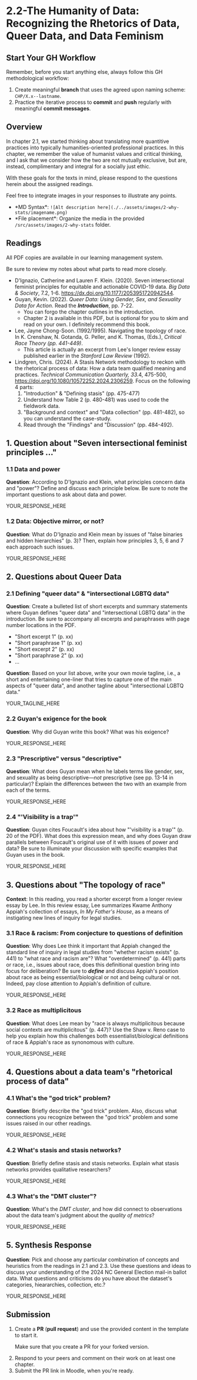 # 2.2-The Humanity of Data: Recognizing the Rhetorics of Data, Queer Data, and Data Feminism

<p style="display:none"></p>

## Start Your GH Workflow

Remember, before you start anything else, always follow this GH methodological workflow:

1. Create meaningful **branch** that uses the agreed upon naming scheme: `CHP/X.x--lastname`.
2. Practice the iterative process to **commit** and **push** regularly with meaningful **commit messages**.

## Overview

In chapter 2.1, we started thinking about translating more quantitive practices into typically humanities-oriented professional practices. In this chapter, we remember the value of humanist values and critical thinking, and I ask that we consider how the two are not mutually exclusive, but are, instead, complimentary and integral for a socially just ethic.

With these goals for the texts in mind, please respond to the questions herein about the assigned readings.

<div class="note">
  <p>Feel free to integrate images in your responses to illustrate any points.</p>
  <ul>
    <li>*MD Syntax*: <code>![Alt description here](./../assets/images/2-why-stats/imagename.png)</code>
    <li>*File placement*: Organize the media in the provided <code>/src/assets/images/2-why-stats</code> folder.
  </ul>
</div>

## Readings

All PDF copies are available in our learning management system.

<p class="tip">
  Be sure to review my notes about what parts to read more closely.
</p>

- D'Ignazio, Catherine and Lauren F. Klein. (2020). Seven intersectional feminist principles for equitable and actionable COVID-19 data. <em>Big Data &amp; Society</em>, 7.2, 1-6. https://dx.doi.org/10.1177/2053951720942544.
- Guyan, Kevin. (2022). <em>Queer Data: Using Gender, Sex, and Sexuality Data for Action</em>. Read the ***Introduction***, pp. 7-22.
    - You can forgo the chapter outlines in the introduction.
    - Chapter 2 is available in this PDF, but is optional for you to skim and read on your own. I definitely recommend this book.
- Lee, Jayne Chong-Soon. (1992/1995). Navigating the topology of race. In K. Crenshaw, N. Gotanda, G. Peller, and K. Thomas, (Eds.), *Critical Race Theory (pp. 441-449)*.
    - This article is actually an excerpt from Lee's longer review essay published earlier in the *Stanford Law Review* (1992).
- Lindgren, Chris. (2024). A Stasis Network methodology to reckon with the rhetorical process of data: How a data team qualified meaning and practices</a>. <em>Technical Communication Quarterly, 33.</em>4, 475-500, https://doi.org/10.1080/10572252.2024.2306259. Focus on the following 4 parts:
    1. "Introduction" & "Defining stasis" (pp. 475-477)
    2. Understand how Table 2 (p. 480-481) was used to code the fieldwork data.
    3. "Background and context" and "Data collection" (pp. 481-482), so you can understand the case-study.
    4. Read through the "Findings" and "Discussion" (pp. 484-492).

## 1. Question about "Seven intersectional feminist principles ..."

### 1.1 Data and power

**Question**: According to D'Ignazio and Klein, what principles concern data and "power"? Define and discuss each principle below. Be sure to note the important questions to ask about data and power.

YOUR_RESPONSE_HERE

### 1.2 Data: Objective mirror, or not?

**Question**: What do D'Ignazio and Klein mean by issues of "false binaries and hidden hierarchies" (p. 3)? Then, explain how principles 3, 5, 6 and 7 each approach such issues.

YOUR_RESPONSE_HERE

## 2. Questions about Queer Data

### 2.1 Defining "queer data" & "intersectional LGBTQ data"

**Question**: Create a bulleted list of short excerpts and summary statements where Guyan defines "queer data" and "intersectional LGBTQ data" in the introduction. Be sure to accompany all excerpts and paraphrases with page number locations in the PDF.

- "Short excerpt 1" (p. xx)
- "Short paraphrase 1" (p. xx)
- "Short excerpt 2" (p. xx)
- "Short paraphrase 2" (p. xx)
- ...

**Question**: Based on your list above, write your own movie tagline, i.e., a short and entertaining one-liner that tries to capture one of the main aspects of "queer data", and another tagline about "intersectional LGBTQ data."

YOUR_TAGLINE_HERE

### 2.2 Guyan's exigence for the book

**Question**: Why did Guyan write this book? What was his exigence?

YOUR_RESPONSE_HERE

### 2.3 "Prescriptive" versus "descriptive"

**Question**: What does Guyan mean when he labels terms like gender, sex, and sexuality as being descriptive—*not* prescriptive (see pp. 13-14 in particular)? Explain the differences between the two with an example from each of the terms.

YOUR_RESPONSE_HERE

### 2.4 "'Visibility is a trap'"

**Question**: Guyan cites Foucault's idea about how "'visibility is a trap'" (p. 20 of the PDF). What does this expression mean, and why does Guyan draw parallels between Foucault's original use of it with issues of power and data? Be sure to illuminate your discussion with specific examples that Guyan uses in the book.

YOUR_RESPONSE_HERE

## 3. Questions about "The topology of race"

**Context**: In this reading, you read a shorter excerpt from a longer review essay by Lee. In this review essay, Lee summarizes Kwame Anthony Appiah's collection of essays, *In My Father's House*, as a means of instigating new lines of inquiry for legal studies.

### 3.1 Race & racism: From conjecture to questions of definition

**Question**: Why does Lee think it important that Appiah changed the standard line of inquiry in legal studies from "whether racism exists" (p. 441) to "what race and racism are"? What "overdetermined" (p. 441) parts or race, i.e., issues about race, does this definitional question bring into focus for deliberation? Be sure to ***define*** and discuss Appiah's position about race as being essential/biological or not and being cultural or not. Indeed, pay close attention to Appiah's definition of culture.

YOUR_RESPONSE_HERE

### 3.2 Race as multiplicitous

**Question**: What does Lee mean by "race is always multiplicitous because social contexts are multiplicitous" (p. 447)? Use the Shaw v. Reno case to help you explain how this challenges both essentialist/biological definitions of race & Appiah's race as synonomous with culture.

YOUR_RESPONSE_HERE

## 4. Questions about a data team's "rhetorical process of data"

### 4.1 What's the "god trick" problem?

**Question**: Briefly describe the "god trick" problem. Also, discuss what connections you recognize between the "god trick" problem and some issues raised in our other readings.

YOUR_RESPONSE_HERE

### 4.2 What's stasis and stasis networks?

**Question**: Briefly define stasis and stasis networks. Explain what stasis networks provides qualitative researchers?

YOUR_RESPONSE_HERE

### 4.3 What's the "DMT cluster"?

**Question**: What's the *DMT cluster*, and how did connect to observations about the data team's judgment about the *quality of metrics*?

YOUR_RESPONSE_HERE

## 5. Synthesis Response

**Question**: Pick and choose any particular combination of concepts and heuristics from the readings in 2.1 and 2.3. Use these questions and ideas to discuss your understanding of the 2024 NC General Election mail-in ballot data. What questions and criticisms do you have about the dataset's categories, hieararchies, collection, etc.?

YOUR_RESPONSE_HERE

## Submission

1. Create a **PR** (**pull request**) and use the provided content in the template to start it.
    <p class="warning">Make sure that you create a PR for your forked version.</p>
2. Respond to your peers and comment on their work on at least one chapter.
3. Submit the PR link in Moodle, when you're ready.
